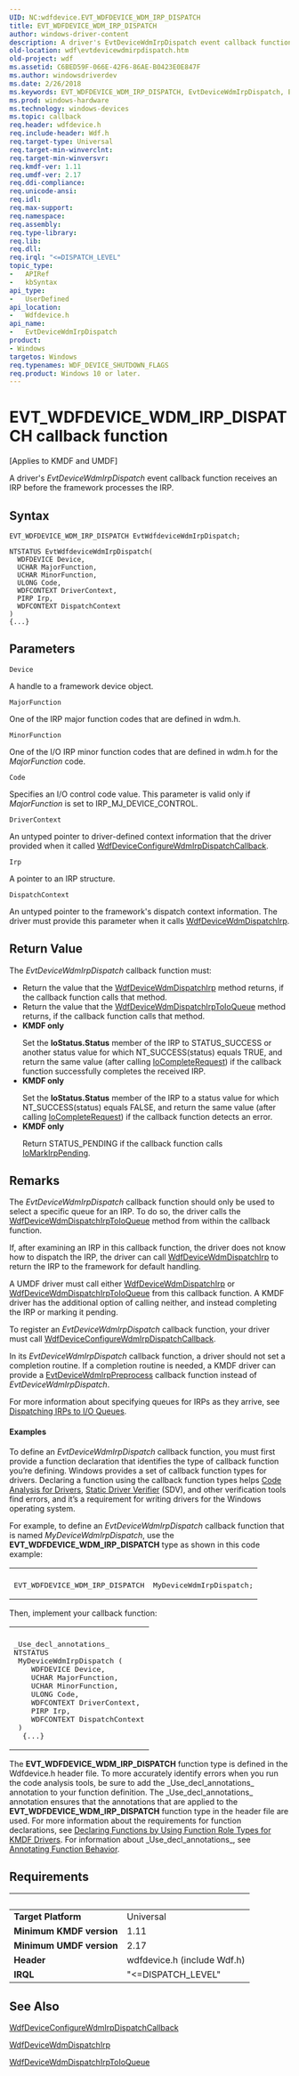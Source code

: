 ```yaml
---
UID: NC:wdfdevice.EVT_WDFDEVICE_WDM_IRP_DISPATCH
title: EVT_WDFDEVICE_WDM_IRP_DISPATCH
author: windows-driver-content
description: A driver's EvtDeviceWdmIrpDispatch event callback function receives an IRP before the framework processes the IRP.
old-location: wdf\evtdevicewdmirpdispatch.htm
old-project: wdf
ms.assetid: C6BED59F-066E-42F6-86AE-B0423E0E847F
ms.author: windowsdriverdev
ms.date: 2/26/2018
ms.keywords: EVT_WDFDEVICE_WDM_IRP_DISPATCH, EvtDeviceWdmIrpDispatch, EvtDeviceWdmIrpDispatch callback function, kmdf.evtdevicewdmirpdispatch, wdf.evtdevicewdmirpdispatch, wdfdevice/EvtDeviceWdmIrpDispatch
ms.prod: windows-hardware
ms.technology: windows-devices
ms.topic: callback
req.header: wdfdevice.h
req.include-header: Wdf.h
req.target-type: Universal
req.target-min-winverclnt: 
req.target-min-winversvr: 
req.kmdf-ver: 1.11
req.umdf-ver: 2.17
req.ddi-compliance: 
req.unicode-ansi: 
req.idl: 
req.max-support: 
req.namespace: 
req.assembly: 
req.type-library: 
req.lib: 
req.dll: 
req.irql: "<=DISPATCH_LEVEL"
topic_type:
-	APIRef
-	kbSyntax
api_type:
-	UserDefined
api_location:
-	Wdfdevice.h
api_name:
-	EvtDeviceWdmIrpDispatch
product:
- Windows
targetos: Windows
req.typenames: WDF_DEVICE_SHUTDOWN_FLAGS
req.product: Windows 10 or later.
---
```



# EVT_WDFDEVICE_WDM_IRP_DISPATCH callback function
<p class="CCE_Message">[Applies to KMDF and UMDF]

A driver's <i>EvtDeviceWdmIrpDispatch</i> event callback function receives an IRP before the framework processes the IRP.

## Syntax

```
EVT_WDFDEVICE_WDM_IRP_DISPATCH EvtWdfdeviceWdmIrpDispatch;

NTSTATUS EvtWdfdeviceWdmIrpDispatch(
  WDFDEVICE Device,
  UCHAR MajorFunction,
  UCHAR MinorFunction,
  ULONG Code,
  WDFCONTEXT DriverContext,
  PIRP Irp,
  WDFCONTEXT DispatchContext
)
{...}
```

## Parameters

`Device`

A handle to a framework device object.

`MajorFunction`

One of the IRP major function codes that are defined in wdm.h.

`MinorFunction`

One of the I/O IRP minor function codes that are defined in wdm.h for the <i>MajorFunction</i> code.

`Code`

Specifies an I/O control code value.  This parameter is valid only if <i>MajorFunction</i> is set to IRP_MJ_DEVICE_CONTROL.

`DriverContext`

An untyped pointer to driver-defined context information that the driver provided when it called <a href="https://msdn.microsoft.com/library/windows/hardware/hh451093">WdfDeviceConfigureWdmIrpDispatchCallback</a>.

`Irp`

A pointer to an IRP structure.

`DispatchContext`

An untyped pointer to the framework's dispatch  context information. The driver must provide this parameter when it calls <a href="https://msdn.microsoft.com/library/windows/hardware/hh451100">WdfDeviceWdmDispatchIrp</a>.


## Return Value

The <i>EvtDeviceWdmIrpDispatch</i> callback function must:

<ul>
<li>Return the value that the <a href="https://msdn.microsoft.com/library/windows/hardware/hh451100">WdfDeviceWdmDispatchIrp</a> method returns, if the callback function calls that method.</li>
<li>Return the value that the <a href="https://msdn.microsoft.com/library/windows/hardware/hh451105">WdfDeviceWdmDispatchIrpToIoQueue</a> method returns, if the callback function calls that method.</li>
<li>
<b>KMDF only</b></p> Set the <b>IoStatus.Status</b> member of the IRP to STATUS_SUCCESS or another status value for which NT_SUCCESS(status) equals TRUE, and return the same value (after calling <a href="https://msdn.microsoft.com/library/windows/hardware/ff548343">IoCompleteRequest</a>) if the callback function successfully completes the received IRP.</li>
<li>
<b>KMDF only</b></p>Set the <b>IoStatus.Status</b> member of the IRP to a status value for which NT_SUCCESS(status) equals FALSE, and return the same value (after calling <a href="https://msdn.microsoft.com/library/windows/hardware/ff548343">IoCompleteRequest</a>) if the callback function detects an error.</li>
<li>
<b>KMDF only</b></p>Return STATUS_PENDING if the callback function calls <a href="https://msdn.microsoft.com/library/windows/hardware/ff549422">IoMarkIrpPending</a>.</li>
</ul>

## Remarks

The <i>EvtDeviceWdmIrpDispatch</i> callback function should only be used to select a specific queue for an IRP. To do so, the driver calls the <a href="https://msdn.microsoft.com/library/windows/hardware/hh451105">WdfDeviceWdmDispatchIrpToIoQueue</a> method from within the callback function.

If, after examining an IRP in this callback function, the driver does not  know how to dispatch the IRP, the driver can call <a href="https://msdn.microsoft.com/library/windows/hardware/hh451100">WdfDeviceWdmDispatchIrp</a> to return the IRP to the framework for default handling.

A UMDF driver must call either <a href="https://msdn.microsoft.com/library/windows/hardware/hh451100">WdfDeviceWdmDispatchIrp</a> or <a href="https://msdn.microsoft.com/library/windows/hardware/hh451105">WdfDeviceWdmDispatchIrpToIoQueue</a> from this callback function.  A KMDF driver has the additional option of calling neither, and instead completing the IRP or marking it pending.

To register an <i>EvtDeviceWdmIrpDispatch</i> callback function, your driver must call <a href="https://msdn.microsoft.com/library/windows/hardware/hh451093">WdfDeviceConfigureWdmIrpDispatchCallback</a>.

In its <i>EvtDeviceWdmIrpDispatch</i> callback function, a driver should not set a completion routine. If a completion routine is needed, a KMDF driver can provide a  <a href="https://msdn.microsoft.com/aff9cb60-d61b-47a8-aae4-6ffd2a1b7a9a">EvtDeviceWdmIrpPreprocess</a> callback function instead of <i>EvtDeviceWdmIrpDispatch</i>.

 For more information about specifying queues for IRPs as they arrive, see <a href="https://docs.microsoft.com/en-us/windows-hardware/drivers/wdf/dispatching-irps-to-i-o-queues">Dispatching IRPs to I/O Queues</a>.


#### Examples

To define an <i>EvtDeviceWdmIrpDispatch</i> callback function, you must first provide a function declaration that identifies the type of callback function you’re defining. Windows provides a set of callback function types for drivers. Declaring a function using the callback function types helps <a href="https://msdn.microsoft.com/2F3549EF-B50F-455A-BDC7-1F67782B8DCA">Code Analysis for Drivers</a>, <a href="https://msdn.microsoft.com/74feeb16-387c-4796-987a-aff3fb79b556">Static Driver Verifier</a> (SDV), and other verification tools find errors, and it’s a requirement for writing drivers for the Windows operating system.

For example, to define an <i>EvtDeviceWdmIrpDispatch</i> callback function that is named <i>MyDeviceWdmIrpDispatch</i>, use the <b>EVT_WDFDEVICE_WDM_IRP_DISPATCH</b> type as shown in this code example:

<div class="code"><span codelanguage=""><table>
<tr>
<th></th>
</tr>
<tr>
<td>
<pre>EVT_WDFDEVICE_WDM_IRP_DISPATCH  MyDeviceWdmIrpDispatch;</pre>
</td>
</tr>
</table></span></div>
Then, implement your callback function:

<div class="code"><span codelanguage=""><table>
<tr>
<th></th>
</tr>
<tr>
<td>
<pre>_Use_decl_annotations_
NTSTATUS
 MyDeviceWdmIrpDispatch (
    WDFDEVICE Device,
    UCHAR MajorFunction,
    UCHAR MinorFunction,   
    ULONG Code,
    WDFCONTEXT DriverContext,
    PIRP Irp,
    WDFCONTEXT DispatchContext
 )
  {...}</pre>
</td>
</tr>
</table></span></div>
The <b>EVT_WDFDEVICE_WDM_IRP_DISPATCH</b> function type is defined in the Wdfdevice.h header file. To more accurately identify errors when you run the code analysis tools, be sure to add the _Use_decl_annotations_ annotation to your function definition. The _Use_decl_annotations_ annotation ensures that the annotations that are applied to the <b>EVT_WDFDEVICE_WDM_IRP_DISPATCH</b> function type in the header file are used. For more information about the requirements for function declarations, see <a href="https://msdn.microsoft.com/73a408ba-0219-4fde-8dad-ca330e4e67c3">Declaring Functions by Using Function Role Types for KMDF Drivers</a>. For information about _Use_decl_annotations_, see <a href="https://msdn.microsoft.com/en-US/library/c0aa268d-6fa3-4ced-a8c6-f7652b152e61">Annotating Function Behavior</a>.

## Requirements
| &nbsp; | &nbsp; |
| ---- |:---- |
| **Target Platform** | Universal |
| **Minimum KMDF version** | 1.11 |
| **Minimum UMDF version** | 2.17 |
| **Header** | wdfdevice.h (include Wdf.h) |
| **IRQL** | "<=DISPATCH_LEVEL" |

## See Also

<a href="https://msdn.microsoft.com/library/windows/hardware/hh451093">WdfDeviceConfigureWdmIrpDispatchCallback</a>



<a href="https://msdn.microsoft.com/library/windows/hardware/hh451100">WdfDeviceWdmDispatchIrp</a>



<a href="https://msdn.microsoft.com/library/windows/hardware/hh451105">WdfDeviceWdmDispatchIrpToIoQueue</a>